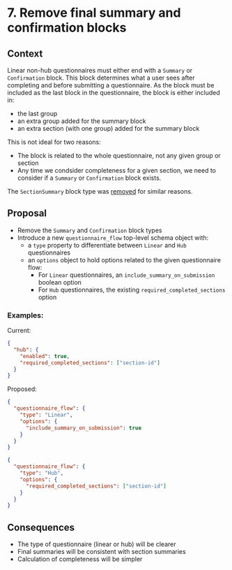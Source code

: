 # 7. Remove final summary and confirmation blocks

## Context

Linear non-hub questionnaires must either end with a `Summary` or `Confirmation` block. This block determines what a user sees after completing and before submitting a questionnaire. As the block must be included as the last block in the questionnaire, the block is either included in:
- the last group
- an extra group added for the summary block
- an extra section (with one group) added for the summary block

This is not ideal for two reasons:
- The block is related to the whole questionnaire, not any given group or section
- Any time we condsider completeness for a given section, we need to consider if a `Summary` or `Confirmation` block exists.

The `SectionSummary` block type was [removed](https://github.com/ONSdigital/eq-questionnaire-validator/pull/29) for similar reasons. 

## Proposal

- Remove the `Summary` and `Confirmation` block types
- Introduce a new `questionnaire_flow` top-level schema object with:
  - a `type` property to differentiate between `Linear` and `Hub` questionnaires
  - an `options` object to hold options related to the given questionnaire flow:
    - For `Linear` questionnaires, an `include_summary_on_submission` boolean option
    - For `Hub` questionnaires, the existing `required_completed_sections` option

### Examples:

Current:

```json
{
  "hub": {
    "enabled": true,
    "required_completed_sections": ["section-id"]
  }
}
```

Proposed:

```json
{
  "questionnaire_flow": {
    "type": "Linear",
    "options": {
      "include_summary_on_submission": true
    }
  }
}
```

```json
{
  "questionnaire_flow": {
    "type": "Hub",
    "options": {
      "required_completed_sections": ["section-id"]
    }
  }
}
```

## Consequences

- The type of questionnaire (linear or hub) will be clearer
- Final summaries will be consistent with section summaries
- Calculation of completeness will be simpler